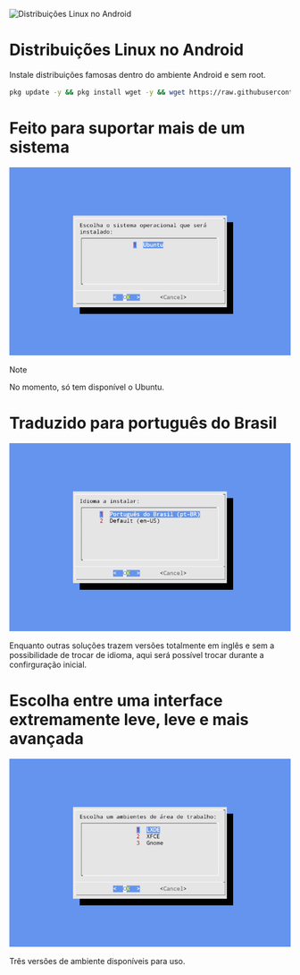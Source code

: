 <!--
📄  Documentação
-->

![Distribuições Linux no Android](https://raw.githubusercontent.com/distribuicoeslinuxnoandroid/.github/main/profile/thumbnail.png)

# Distribuições Linux no Android
Instale distribuições famosas dentro do ambiente Android e sem root.

```bash
pkg update -y && pkg install wget -y && wget https://raw.githubusercontent.com/distribuicoeslinuxnoandroid/app/main/start.sh -O distrolinux-install.sh && chmod +x distrolinux-install.sh && bash distrolinux-install.sh
```

# Feito para suportar mais de um sistema
![Distribuições Linux no Android](/screenshots/distros.png)
> [!NOTE]
> No momento, só tem disponível o Ubuntu.

# Traduzido para português do Brasil
![Suporte a mais de um idioma](/screenshots/languages.png)

Enquanto outras soluções trazem versões totalmente em inglês e sem a possibilidade de trocar de idioma, aqui será possível trocar durante a confirguração inicial.

# Escolha entre uma interface extremamente leve, leve e mais avançada

![Interfaces](/screenshots/environments.png)

Três versões de ambiente disponíveis para uso.